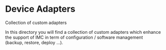 # Device Adapters
Collection of custom adapters

In this directory you will find a collection of custom adapters which enhance the support of IMC in term of configuration / software management (backup, restore, deploy ...).



